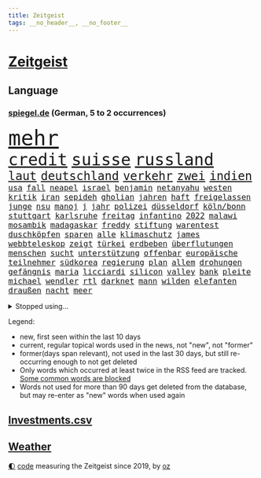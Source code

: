 ```yaml
---
title: Zeitgeist
tags: __no_header__, __no_footer__
---
```


# [Zeitgeist](https://oliz.io/zeitgeist/)

## Language

<h3><a href="https://www.spiegel.de" target="_blank">spiegel.de</a> (German, 5 to 2 occurrences)</h3>
<p style="font-family:monospace">
<span style="font-size:32pt"><a href="news_links.html#mehr" class="current">mehr</a></span>
<br>
<span style="font-size:25pt"><a href="news_links.html#credit" class="current">credit</a></span>
<span style="font-size:25pt"><a href="news_links.html#suisse" class="current">suisse</a></span>
<span style="font-size:25pt"><a href="news_links.html#russland" class="current">russland</a></span>
<br>
<span style="font-size:18pt"><a href="news_links.html#laut" class="current">laut</a></span>
<span style="font-size:18pt"><a href="news_links.html#deutschland" class="current">deutschland</a></span>
<span style="font-size:18pt"><a href="news_links.html#verkehr" class="current">verkehr</a></span>
<span style="font-size:18pt"><a href="news_links.html#zwei" class="current">zwei</a></span>
<span style="font-size:18pt"><a href="news_links.html#indien" class="current">indien</a></span>
<br>
<span style="font-size:12pt"><a href="news_links.html#usa" class="current">usa</a></span>
<span style="font-size:12pt"><a href="news_links.html#fall" class="current">fall</a></span>
<span style="font-size:12pt"><a href="news_links.html#neapel" class="current">neapel</a></span>
<span style="font-size:12pt"><a href="news_links.html#israel" class="current">israel</a></span>
<span style="font-size:12pt"><a href="news_links.html#benjamin" class="current">benjamin</a></span>
<span style="font-size:12pt"><a href="news_links.html#netanyahu" class="current">netanyahu</a></span>
<span style="font-size:12pt"><a href="news_links.html#westen" class="current">westen</a></span>
<span style="font-size:12pt"><a href="news_links.html#kritik" class="current">kritik</a></span>
<span style="font-size:12pt"><a href="news_links.html#iran" class="current">iran</a></span>
<span style="font-size:12pt"><a href="news_links.html#sepideh" class="new">sepideh</a></span>
<span style="font-size:12pt"><a href="news_links.html#gholian" class="new">gholian</a></span>
<span style="font-size:12pt"><a href="news_links.html#jahren" class="current">jahren</a></span>
<span style="font-size:12pt"><a href="news_links.html#haft" class="current">haft</a></span>
<span style="font-size:12pt"><a href="news_links.html#freigelassen" class="current">freigelassen</a></span>
<span style="font-size:12pt"><a href="news_links.html#junge" class="current">junge</a></span>
<span style="font-size:12pt"><a href="news_links.html#nsu" class="new">nsu</a></span>
<span style="font-size:12pt"><a href="news_links.html#manoj" class="new">manoj</a></span>
<span style="font-size:12pt"><a href="news_links.html#j" class="new">j</a></span>
<span style="font-size:12pt"><a href="news_links.html#jahr" class="current">jahr</a></span>
<span style="font-size:12pt"><a href="news_links.html#polizei" class="current">polizei</a></span>
<span style="font-size:12pt"><a href="news_links.html#düsseldorf" class="current">düsseldorf</a></span>
<span style="font-size:12pt"><a href="news_links.html#köln/bonn" class="current">köln/bonn</a></span>
<span style="font-size:12pt"><a href="news_links.html#stuttgart" class="current">stuttgart</a></span>
<span style="font-size:12pt"><a href="news_links.html#karlsruhe" class="current">karlsruhe</a></span>
<span style="font-size:12pt"><a href="news_links.html#freitag" class="current">freitag</a></span>
<span style="font-size:12pt"><a href="news_links.html#infantino" class="current">infantino</a></span>
<span style="font-size:12pt"><a href="news_links.html#2022" class="current">2022</a></span>
<span style="font-size:12pt"><a href="news_links.html#malawi" class="new">malawi</a></span>
<span style="font-size:12pt"><a href="news_links.html#mosambik" class="new">mosambik</a></span>
<span style="font-size:12pt"><a href="news_links.html#madagaskar" class="new">madagaskar</a></span>
<span style="font-size:12pt"><a href="news_links.html#freddy" class="new">freddy</a></span>
<span style="font-size:12pt"><a href="news_links.html#stiftung" class="current">stiftung</a></span>
<span style="font-size:12pt"><a href="news_links.html#warentest" class="current">warentest</a></span>
<span style="font-size:12pt"><a href="news_links.html#duschköpfen" class="new">duschköpfen</a></span>
<span style="font-size:12pt"><a href="news_links.html#sparen" class="current">sparen</a></span>
<span style="font-size:12pt"><a href="news_links.html#alle" class="current">alle</a></span>
<span style="font-size:12pt"><a href="news_links.html#klimaschutz" class="current">klimaschutz</a></span>
<span style="font-size:12pt"><a href="news_links.html#james" class="current">james</a></span>
<span style="font-size:12pt"><a href="news_links.html#webbteleskop" class="current">webbteleskop</a></span>
<span style="font-size:12pt"><a href="news_links.html#zeigt" class="current">zeigt</a></span>
<span style="font-size:12pt"><a href="news_links.html#türkei" class="current">türkei</a></span>
<span style="font-size:12pt"><a href="news_links.html#erdbeben" class="current">erdbeben</a></span>
<span style="font-size:12pt"><a href="news_links.html#überflutungen" class="new">überflutungen</a></span>
<span style="font-size:12pt"><a href="news_links.html#menschen" class="current">menschen</a></span>
<span style="font-size:12pt"><a href="news_links.html#sucht" class="current">sucht</a></span>
<span style="font-size:12pt"><a href="news_links.html#unterstützung" class="current">unterstützung</a></span>
<span style="font-size:12pt"><a href="news_links.html#offenbar" class="current">offenbar</a></span>
<span style="font-size:12pt"><a href="news_links.html#europäische" class="current">europäische</a></span>
<span style="font-size:12pt"><a href="news_links.html#teilnehmer" class="current">teilnehmer</a></span>
<span style="font-size:12pt"><a href="news_links.html#südkorea" class="current">südkorea</a></span>
<span style="font-size:12pt"><a href="news_links.html#regierung" class="current">regierung</a></span>
<span style="font-size:12pt"><a href="news_links.html#plan" class="current">plan</a></span>
<span style="font-size:12pt"><a href="news_links.html#allem" class="current">allem</a></span>
<span style="font-size:12pt"><a href="news_links.html#drohungen" class="current">drohungen</a></span>
<span style="font-size:12pt"><a href="news_links.html#gefängnis" class="current">gefängnis</a></span>
<span style="font-size:12pt"><a href="news_links.html#maria" class="current">maria</a></span>
<span style="font-size:12pt"><a href="news_links.html#licciardi" class="new">licciardi</a></span>
<span style="font-size:12pt"><a href="news_links.html#silicon" class="current">silicon</a></span>
<span style="font-size:12pt"><a href="news_links.html#valley" class="current">valley</a></span>
<span style="font-size:12pt"><a href="news_links.html#bank" class="current">bank</a></span>
<span style="font-size:12pt"><a href="news_links.html#pleite" class="current">pleite</a></span>
<span style="font-size:12pt"><a href="news_links.html#michael" class="current">michael</a></span>
<span style="font-size:12pt"><a href="news_links.html#wendler" class="new">wendler</a></span>
<span style="font-size:12pt"><a href="news_links.html#rtl" class="current">rtl</a></span>
<span style="font-size:12pt"><a href="news_links.html#darknet" class="current">darknet</a></span>
<span style="font-size:12pt"><a href="news_links.html#mann" class="current">mann</a></span>
<span style="font-size:12pt"><a href="news_links.html#wilden" class="current">wilden</a></span>
<span style="font-size:12pt"><a href="news_links.html#elefanten" class="current">elefanten</a></span>
<span style="font-size:12pt"><a href="news_links.html#draußen" class="current">draußen</a></span>
<span style="font-size:12pt"><a href="news_links.html#nacht" class="current">nacht</a></span>
<span style="font-size:12pt"><a href="news_links.html#meer" class="current">meer</a></span>
</p>
<details>
<summary>Stopped using...</summary>
<p class="former" style="font-size:12pt">
kapitän(875) sieger(875) andrea(874) awards(874) norden(874) drosten(872) insgesamt(872) masken(872) prüfung(872) stich(872) vergewaltigt(872) wolfgang(872) christine(871) drehen(871) konservativen(871) richten(871) österreichische(871) ausgesprochen(870) bekannten(870) sogenannte(870) umwelt(870) vorschläge(870) 37(869) bisherige(869) fünfte(869) gewaltige(869) verlängert(869) wirkte(869) witz(869) 2015(868) amtszeit(868) gefährden(868) merkel(868) portugal(868) bedenken(867) daher(867) gespielt(867) klimaneutral(867) martin(867) reiner(867) scheidet(867) wahlkampf(867) weshalb(867) 22(866) alkohol(866) amerika(866) hansi(866) hass(866) spanischen(866) studierenden(866) alpen(865) arsenal(865) hinweisen(865) reaktionen(865) täglich(865) verfassungsschutz(865) attentat(864) endspiel(864) englische(864) kabinett(864) künftigen(864) mark(864) meint(864) verena(864) vermutet(864) welle(864) who(864) 96(863) ehren(862) lüge(862) richtig(862) smith(862) brauchte(861) erschweren(861) indes(861) meiner(861) versagt(861) 10(860) ausreichend(860) chefin(860) franziskus(860) oberste(860) staats(860) tatverdächtigen(860) august(859) coronapolitik(859) roten(859) störung(859) design(858) debatten(857) fit(857) übt(857) ehepaar(856) euparlament(856) freilassung(856) torhüter(856) begann(855) beinahe(855) gestoppt(855) schwanger(855) ausmaß(854) bolsonaro(854) jair(854) mieten(854) status(854) überraschung(854) 1500(853) gemeinsame(853) verfassung(853) fernsehen(850) lernt(850) provokation(849) hunger(848) tür(847) äußerte(847) sitzung(845) wind(845) entspannung(844) erderwärmung(844) projekte(844) erinnerung(843) spannungen(843) hackerangriff(842) spitzenreiter(842) engpässe(839) abstieg(838) begrüßt(837) einig(837) dramatischen(836) schwung(836) ämter(836) bangen(835) auseinandersetzung(834) heutigen(833) kapitel(831) kassieren(830) 91(829) günther(828) hinterlässt(828) staatlichen(827) sogenannten(826) flug(825) prägte(817) offener(809) zusätzliche(802) schiffe(797) rekorde(787) festgesetzt(786) schlaf(770) cent(764) gewinne(763) bekannter(748) rückgang(731) direkten(729) universitäten(715) politikern(702) investor(696) übrig(687) mitverantwortlich(686) unis(680) willkommen(665) fußballnationalmannschaft(663) abgegeben(646) waldbrände(640) akzeptieren(635) zusammenarbeiten(620) schwäche(614) ohnehin(601) verbunden(592) brücken(591) cup(589) gelaufen(578) immobilienmarkt(568) norwegischen(562) exil(559) sechste(559) rätselhafte(554) erhofft(553) musks(552) löschen(551) privilegien(551) wahrscheinlicher(548) eindeutig(535) bestätigte(532) minderheiten(525) pazifik(522) nfl(521) fünftel(517) millionenhöhe(516) anheben(515) harren(512) bedrängnis(510) einschätzungen(497) suizid(493) övp(490) importieren(484) 74(482) rechtsextremer(480) vorzugehen(479) hafenstadt(475) airlines(467) kürzer(467) gestiegene(466) schusswaffen(465) schienen(464) coaching(462) zehnjähriger(459) museen(456) bundesfinanzminister(455) gesteckt(453) verwüstung(452) diskussionen(446) salman(446) invasion(445) promis(445) verschiedenen(443) natürlich(441) überlebten(439) teuerung(438) buschmann(435) papa(431) symbol(427) preissteigerungen(423) erkennt(419) anträge(413) audi(413) wild(409) klärt(408) wettkampf(407) dj(404) spielern(404) handwerk(397) royal(393) herausgefunden(391) klingen(391) bürgerkrieg(388) heißen(385) überzeugung(385) luftfahrt(384) überraschungen(382) abschaffung(380) solo(379) zurecht(379) melnyk(378) behauptete(371) bill(371) entscheidende(371) betrugs(368) zivilen(365) pornos(364) zugesagt(361) spiegeltitelstory(358) stabil(358) arbeitszeit(357) gebiete(352) betrieben(351) riskant(350) ausweiten(348) charkiw(348) hauptdarsteller(345) instrumentalisiert(344) zügig(344) arbeitsbedingungen(343) duo(343) messerangriff(343) langsam(342) drücken(341) gefangenschaft(339) hochrangige(337) ergab(330) verfolgung(330) unsicherheit(328) cockpit(327) kalt(326) karim(326) regie(326) vorgeschichte(321) energiekonzerne(315) humor(315) drohe(314) antisemitische(313) schönen(310) besetzen(306) guardiola(305) pep(305) geeignet(303) franken(302) sammelte(302) ferien(301) schleppend(300) aufeinander(299) würdigung(299) lokführer(298) szenario(297) blockierte(291) schwach(285) usamerikanischen(281) begnadigung(280) bedingung(278) 8(275) europaparlament(275) reporterin(275) waggons(274) ernannt(273) gestürmt(271) black(268) styles(268) einzigen(267) irans(265) oklahoma(264) truss(264) inmitten(263) luka(263) stockholm(263) geschäftsmodell(262) unten(261) volle(260) 86(258) feldmann(258) joshua(258) kimmich(258) gegenwart(257) neuseelands(256) syriens(256) kriegsgefangene(255) manch(254) senator(254) justizminister(253) osnabrück(253) einsätze(252) fahrgäste(252) patientin(252) personalmangel(251) graham(248) brasilianischen(247) harvey(247) missbrauchsvorwürfe(247) mob(247) 81(240) +(239) notfalls(239) klarheit(238) ausmaße(237) heißer(237) image(237) freizeit(236) einleiten(235) gleichauf(235) umkämpfte(235) jemals(234) verstoßen(234) schulschließungen(233) unzufriedene(232) familienstücke(230) würdigen(230) weitergehen(229) rettungsaktion(228) ausgewertet(226) major(226) formen(225) schwede(223) freigabe(220) prüfungen(219) geschlossene(218) eukommissar(217) glänzen(217) rebellen(217) träume(217) scheiterten(216) skifahrer(216) 6000(215) haller(213) eingestürzt(212) danke(211) freispruch(211) scheiden(211) neueste(209) fuchs(206) liebäugelt(206) stichelt(205) eingekesselt(202) entstand(202) lauern(201) beleidigungen(200) liz(200) pornografie(200) klassen(199) professor(199) ausschließen(198) hände(198) rbb(198) rbbintendantin(198) strenge(197) gaskunden(196) raten(196) verabschiedete(196) giorgia(195) meloni(195) umweltaktivisten(195) anhaltenden(194) annie(194) kriminalpolizei(194) krisenzeiten(194) wählte(193) begrenzen(192) harmlos(192) blamiert(190) flow(190) stromausfälle(190) stärkung(190) überlegen(189) späte(186) sportlicher(182) 00(181) wildes(181) bedauert(180) belastungen(180) benko(177) natürlichen(176) talente(176) erforderlich(175) fdpvize(175) gesünder(175) kreuzfeuer(175) zwecke(175) norwegens(174) tagelang(174) talkshow(174) angler(173) granaten(173) versäumnisse(173) bussen(172) beauftragte(171) haldenwang(171) verfassungsschutzpräsident(171) durant(170) erreichten(170) klang(170) verwarnung(167) belgischen(166) gewaltsam(166) experimentiert(165) greta(164) notwendigkeit(164) football(163) reformer(162) schwestern(162) redete(161) walk(161) abgelöst(160) entzieht(159) forcieren(159) unbestimmte(159) lebron(158) luftverteidigungssystem(158) prägende(158) schwachen(157) krone(156) sogenanntes(156) winzer(156) rückschlägen(154) dauerkrise(153) meeresboden(153) allmählich(152) erleichtern(149) winkel(149) arbeitszeiterfassung(148) brady(148) fahrerflucht(148) lakers(148) nachweisen(148) penibel(148) vernunft(148) dokumentieren(147) irland(147) public(147) brisanten(146) álvarez(146) nebel(145) düpierte(144) eineinhalb(142) júnior(142) zivilklage(142) fördergelder(140) handball(139) vorbehalten(139) abfahrt(138) anführers(138) freiem(138) abgeordnetenhaus(137) militärbasen(137) pakete(137) 2700(136) hugh(136) kommissar(136) wahlwiederholung(136) weihnachtsgeschäft(136) massenweise(135) zielt(135) bahnmitarbeiter(134) kampagnen(134) auszeichnung(133) englischer(133) milliardenschweres(133) paartherapeut(133) paartherapeutin(133) rückstand(133) samantha(133) kohl(131) verschwörungsideologien(131) absehbar(130) desaströsen(130) fördert(130) dreiste(129) lamborghini(129) stimmungsmache(129) ungereimtheiten(129) machtlos(128) vegan(128) auszahlung(127) helm(127) kohleausstieg(127) mama(127) schlicht(127) herkunft(126) litten(126) schuldspruch(126) bedrohungen(125) eugipfel(125) me/cfs(125) radsports(125) abgewählt(124) epidemie(124) lützerath(124) schrauben(124) wecken(124) neuheiten(123) ernaux(122) norddeutschland(122) übliche(122) tiefpunkt(121) bedingt(120) norddeutschen(120) reis(120) rentenalter(120) satelliten(120) opferzahlen(119) kanone(118) wetterte(118) wohlauf(118) kindeswohl(117) spacex(117) sauer(116) songs(116) bekenntnis(115) hennig(115) konstruiert(115) sam(115) ampelkoalitionäre(114) coronavariante(114) immensen(114) derben(113) zurückhaltender(113) überzeugte(113) abenteuer(112) designierte(112) doping(112) hunderten(112) interessieren(112) packendsten(112) dubai(111) tabellenletzte(111) wirtschaftspolitik(110) abhängigkeiten(109) gezerrt(109) umstellen(109) fred(108) human(108) verließ(108) annektierten(107) begehren(107) braunkohle(107) magic(107) orlando(107) fachmann(106) überweisen(106) unbekanntes(105) verteidigungslinie(105) gesperrte(104) kritisierten(104) leichtigkeit(104) antibiotika(103) tübingen(103) 2013(102) paares(102) tiangong(102) überfahrt(102) flugkörper(101) potenziell(101) spdvorsitzende(101) usrepräsentantenhaus(101) besiegelt(100) protestaktionen(100) schwarzwald(100) unerlaubt(100) anführen(99) antisemitischen(99) episode(99) massengräber(99) naht(99) revolutioniert(99) chinareise(97) vorsitzender(97) weltcup(97) insider(95) route(95) werfer(95) überlebende(95) aktiviert(94) iowa(94) landesweiten(94) slowene(93) bale(92) gareth(92) johnny(92) lauter(92) spdfraktionschef(92) bezüglich(91) mittelgroßen(91) skisprungweltcup(91) südkoreanischen(91) nördliche(90) reds(90) bertelsmann(89) dopingverdacht(89) flüchtlingslager(89) russell(89) vušković(89) abgeordnetenhauswahl(88) aufheben(88) dallas(88) flugobjekt(88) roland(88) arbeiterklasse(87) bundesjustizminister(87) entzweit(87) insolventen(87) intellektuelle(87) monatelangen(87) stereotype(87) techkonzerne(87) usmilitärs(87) weinstein(87) 76(86) amts(86) auswärtigen(86) autokonzern(86) bestellungen(86) damaligen(86) graben(86) homophoben(86) knurren(86) krisenregionen(86) rendsburg(86) server(86) vwaufsichtsrat(86) weltraumspaziergang(86) 1991(85) interviews(85) quarterback(85) bewerben(84) stromnetzes(84) blue(83) dicker(83) ltd(83) präsentation(83) vorverkauf(83) attackierten(82) dortige(82) bröchler(81) euphorie(81) gerichtsurteil(81) klimakleber(81) offenkundig(81) polizeiwache(81) youtuber(81) glasfaserkabel(80) ordern(80) segeln(80) sportgeschichte(80) squid(80) tierpark(80) unvermindert(80) usjournalist(80) 22000(79) humpelnd(79) netzbetreiber(79) trauung(79) 2011(78) flogen(78) kirchliche(78) komplize(78) little(78) machine(78) rentnerin(78) scharfen(78) streben(78) unfalls(78) vorkommen(78) wein(78) dreßen(77) energienetz(77) erkenntnis(77) kleinsten(77) preisgrenze(77) sauberen(77) schaulaufen(77) schärfer(77) stromnetze(77) ushersteller(77) ussenatoren(77) überprüfen(77) affen(76) bestens(76) durchgedrückt(76) geschieht(76) unterzogen(76) verwandte(76) ausgeschöpft(75) erdstößen(75) erheben(75) gelungenen(75) meisterwerk(75) schneefälle(75) uruguay(75) afdbundestagsabgeordnete(74) belgier(74) ermittelte(74) muster(74) sexvideos(74) verschafft(74) ausbleibende(73) elternzeit(73) harald(73) parkplatz(73) winsen(73) gewässern(72) stadium(72) tennisspieler(72) therapieplätze(72) bundesrechnungshof(71) projiziert(71) stellenwert(71) usluftwaffe(71) intensiven(70) legendäre(70) sachbeschädigung(70) sicherheitsexperte(70) sprint(70) zähen(70) eroller(69) harschen(69) uskampfjets(69) usverband(69) workation(69) assad(68) aufmerksamen(68) bekennt(68) exprofi(68) militärbasis(68) offensivspiel(68) reserven(68) spiegelredakteur(68) stillen(68) tausender(68) vergrößern(68) wiegelt(68) 24jähriger(67) angeberwissen(67) auckland(67) baumarkt(67) gerüchten(67) geschätzt(67) heiraten(67) 16jährige(66) breton(66) dokuserie(66) entsprechendes(66) kneipe(66) luftraum(66) mächtiger(66) postsendungen(66) satellitenbildern(66) spdaustritt(66) thierry(66) weltstars(66) care(65) fresenius(65) medical(65) verhandlungstag(65) verwendet(65) fehlerfrei(64) militärischer(64) streamingdienst(64) datenschützer(63) freunden(63) strafrunde(63) warnstufe(63) windigen(63) abgewiesen(62) anrücken(62) eukorruptionsskandal(62) raheem(62) rauschen(62) stürmen(62) filippo(61) prangern(61) reisebus(61) berisha(60) dämpft(60) kroatiens(60) kronzeugen(60) quellen(60) verbraucht(60) vertreterin(60) änderung(60) 115(59) brandstiftung(59) einstürzen(59) gigantische(59) nationaltorhüter(59) sammlungen(59) säuglinge(59) wüssten(59) übrigen(59) indiana(58) irreführende(58) komponierte(58) krisengebieten(58) lindenberg(58) nächte(58) patriots(58) udo(58) funde(57) hudson(57) marta(57) nehammer(57) rhetorik(57) streich(57) unermüdlich(57) usjustiz(57) überfüllt(57) entgleist(56) nahostkonflikt(56) betreffen(55) gelder(55) gesundheitssystem(55) jersey(55) luxussuv(55) manfred(55) ortega(55) volkspartei(55) abbott(54) akten(54) beckenbauer(54) evpchef(54) verstreichen(54) verzehr(54) wovon(54) bebte(53) eingeschworenes(53) istanbuler(53) rutte(53) saudischen(53) abschalten(52) kundschaft(52) landrat(52) milliardenhöhe(52) opa(52) sicherheitsmaßnahmen(52) stamp(52) telefonat(52) aachener(51) adresse(51) bastian(51) bezahlabo(51) clemens(51) denkbar(51) packen(51) twitch(51) werten(51) einsam(50) einzigartige(50) indexverträgen(50) nobelpreisträgerin(50) wunschzettel(50) abschussrampen(49) applaus(49) emotionale(49) geschenkt(49) hinkt(49) niederschlag(49) satellitenbild(49) wilder(49) ana(48) hai(48) minnesota(48) sanft(48) verfall(48) golfsport(47) indexmieten(47) anstalten(46) eugen(46) herausfordernden(46) markle(46) seeleute(46) vermächtnis(46) gittern(45) gorbatschow(45) rocker(45) schirdewan(45) zieren(45) abgeschossene(44) abläuft(44) ausbreitung(44) befragt(44) geschlossenheit(44) kommentierte(44) wand(44) abendessen(43) ausreisen(43) cop(43) landwirte(43) lehre(43) mavericks(43) sachsens(43) umsteuern(43) ungemütlich(43) verfolgten(43) vernünftig(43) zuschlägt(43) bad(42) christa(42) feuerwehrmann(42) hä(42) lauten(42) nowitzki(42) reeder(42) sinkenden(42) gesundheitsexperten(41) künstlerinnen(41) nationaltorwart(41) privat(41) streitereien(41) angefangen(40) gelagert(40) prognosen(40) schalten(40) syrisches(40) wehrpflicht(40) a2(39) anfälliger(39) dominant(39) family(39) ludwig(39) skispringer(39) soziologen(39) südsee(39) zeitalter(39) bundespolitik(38) jeffrey(38) ostküste(38) parteiinternen(38) protzen(38) begeistern(37) ehrte(37) fragilen(37) halbinsel(37) miete(37) xbb15(37) 31jährige(36) balance(36) begnadigt(36) jason(36) 66jährige(35) aliens(35) aufklären(35) eingestampft(35) hardliner(35) kinderreporterinnen(35) kosmisches(35) leonard(35) missouri(35) singlecharts(35) sparer(35) sparpläne(35) standardmodell(35) brasilianischer(34) briefmarken(34) junta(34) lola(34) neujahr(34) dänische(33) elena(33) eminem(33) osttirol(33) pchersteller(33) sébastien(32) abschwächt(31) american(31) frisches(31) gruner(31) nicaragua(31) spontane(31) strampeln(31) umfasst(31) einzunehmen(30) financial(30) geo(30) lgbtiq(30) provokativen(30) rast(30) vorstandschef(30) gummersbach(29) liebt(29) strafprozess(29) wintersportler(29) bereitschaft(28) betreuer(28) bundesligisten(28) erffa(28) hektisch(28) hessenspd(28) mörderischen(28) skipisten(28) vermittelt(28) vierteljahrhundert(28) wiederholte(28) kronprinzessin(27) pferde(27) solange(27) val(27) versagte(27) wolverhampton(27) abgerufen(26) esc(26) immobilienkrise(26) kriegspartei(26) pistols(26) rücksichtslos(26) verhandelte(26) anderson(25) baden(25) großstädten(25) liegenschaften(25) manipulationen(25) meldung(25) musikgeschichte(25) notwendige(25) tatsächliche(25) waffenschein(25) ägäis(25) heimrennen(24) steigert(24) altmaier(23) begleiter(23) durchgehen(23) evp(23) failed(23) rotwein(23) verendet(23) zettel(23) zurückholen(23) dasteht(22) kyrgios(22) loszulassen(22) symbolpolitik(22) untermauert(22) weidle(22) weigern(22) antlitz(21) aufgemacht(21) raketenschlag(21) schöner(21) tatverdächtig(21) weinte(21) beispiele(20) dennis(20) musterbeispiel(20) niedrigste(20) polizeiangaben(20) spontan(20) akt(19) befreundet(19) eindecken(19) genehmigung(19) mahomes(19) nutztiere(19) postbeschäftigte(19) seid(19) snack(19) weltoffen(19) winken(19) 46(18) ernsthaft(18) kanzlerin(18) koran(18) neuseeländische(18) schult(18) speicherung(18) spieltagen(18) topteams(18) begreifen(17) do(17) installierte(17) janine(17) lebemann(17) rotgrünrote(17) wissler(17) übermittelt(17) atemwegserkrankungen(16) kleinere(16) klimapartei(16) tarifverhandlungen(16) unbesetzt(16) zurückgelegt(16) 61(15) bereitgestellt(15) bundesligaspiele(15) maximilian(15) rassenlehre(15) siedlung(15) sportvorstand(15) 18jährige(14) ausfuhr(14) bundessicherheitsrat(14) demselben(14) kareem(14) parität(14) putschte(14) unterhaltsame(14) verbrennen(14) beirut(13) beiruts(13) expertengruppe(13) golfturnier(13) netzausbau(13) perth(13) rüden(13) teilgenommen(13) 1983(12) grundsteuerreform(12) maskenmillionärin(12) protestierte(12) rabe(12) spitzenplatz(12) tandler(12) üblicherweise(12) 150000(11) beyoncé(11) domenico(11) internets(11) linkenchefin(11) margot(11) maßgeblich(11) power(11) tedesco(11) türkisches(11)
</p>
</details>
<p>Legend:
<ul>
<li><span class="new">new</span>, first seen within the last 10 days</li>
<li><span class="current">current</span>, regular topical words used in the news, not "new", not "former"</li>
<li><span class="former">former(days span relevant)</span>, not used in the last 30 days, but still re-occurring enough to not get deleted</li>
<li>Only words which occurred at least twice in the RSS feed are tracked. <a href="language/filters.py">Some common words are blocked</a></li>
<li>Words not used for more than 90 days get deleted from the database, but may re-enter as "new" words when used again</li>
</ul>
</p>

## [Investments](investments.html)[.csv](investments.csv)

## [Weather](weather.html)

<footer>
<a href="javascript:toggleTheme()" class="nav">🌓</a>
<a href="https://github.com/ooz/zeitgeist">code</a> measuring the Zeitgeist since 2019, by <a href="https://oliz.io">oz</a>
</footer>
